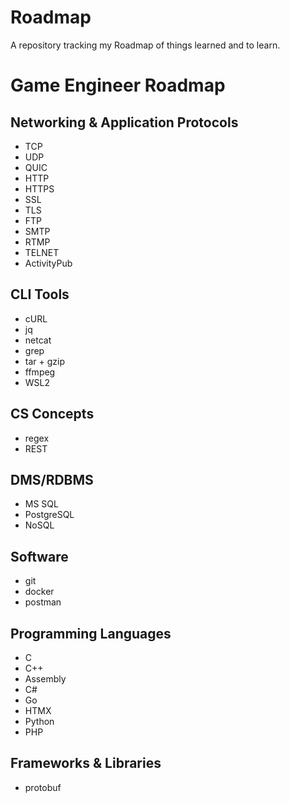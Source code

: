 # Roadmap
A repository tracking my Roadmap of things learned and to learn.

# Game Engineer Roadmap
## Networking & Application Protocols
- TCP
- UDP
- QUIC
- HTTP
- HTTPS
- SSL
- TLS
- FTP
- SMTP
- RTMP
- TELNET
- ActivityPub
## CLI Tools
- cURL
- jq
- netcat
- grep
- tar + gzip
- ffmpeg
- WSL2
## CS Concepts
- regex
- REST
## DMS/RDBMS
- MS SQL
- PostgreSQL
- NoSQL
## Software
- git
- docker
- postman
## Programming Languages
- C
- C++
- Assembly
- C#
- Go
- HTMX
- Python
- PHP
## Frameworks & Libraries
- protobuf
